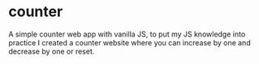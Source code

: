 # counter
A simple counter web app with vanilla JS, to put my JS knowledge into practice I created a counter website where you can increase by one and decrease by one or reset.
